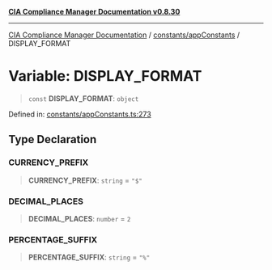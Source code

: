 [**CIA Compliance Manager Documentation v0.8.30**](../../../README.md)

***

[CIA Compliance Manager Documentation](../../../modules.md) / [constants/appConstants](../README.md) / DISPLAY\_FORMAT

# Variable: DISPLAY\_FORMAT

> `const` **DISPLAY\_FORMAT**: `object`

Defined in: [constants/appConstants.ts:273](https://github.com/Hack23/cia-compliance-manager/blob/6afa716316469147e542039d136ec79ffdbd4ac9/src/constants/appConstants.ts#L273)

## Type Declaration

### CURRENCY\_PREFIX

> **CURRENCY\_PREFIX**: `string` = `"$"`

### DECIMAL\_PLACES

> **DECIMAL\_PLACES**: `number` = `2`

### PERCENTAGE\_SUFFIX

> **PERCENTAGE\_SUFFIX**: `string` = `"%"`
